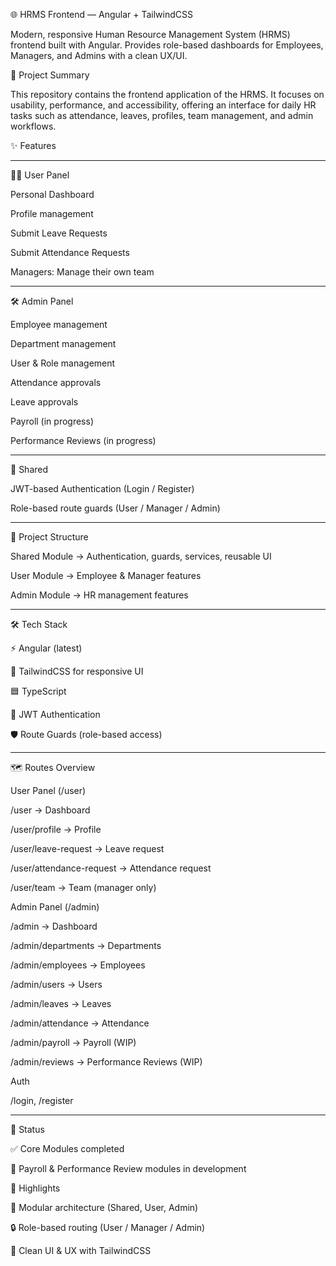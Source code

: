 🌐 HRMS Frontend — Angular + TailwindCSS

Modern, responsive Human Resource Management System (HRMS) frontend built with Angular.
Provides role-based dashboards for Employees, Managers, and Admins with a clean UX/UI.

🚀 Project Summary

This repository contains the frontend application of the HRMS.
It focuses on usability, performance, and accessibility, offering an interface for daily HR tasks such as attendance, leaves, profiles, team management, and admin workflows.


✨ Features

---------------------------------------------------------------------
👨‍💼 User Panel

Personal Dashboard

Profile management

Submit Leave Requests

Submit Attendance Requests

Managers: Manage their own team

---------------------------------------------------------------------
🛠️ Admin Panel

Employee management

Department management

User & Role management

Attendance approvals

Leave approvals

Payroll (in progress)

Performance Reviews (in progress)



---------------------------------------------------------------------
🔑 Shared

JWT-based Authentication (Login / Register)

Role-based route guards (User / Manager / Admin)

--------------------------------------------------------------------------------

🧩 Project Structure

Shared Module → Authentication, guards, services, reusable UI

User Module → Employee & Manager features

Admin Module → HR management features


-------------------------------------------------------------------------------

🛠️ Tech Stack

⚡ Angular (latest)

🎨 TailwindCSS for responsive UI

🟦 TypeScript

🔑 JWT Authentication

🛡 Route Guards (role-based access)



-------------------------------------------------------------------------------------------------------------------------------
🗺️ Routes Overview

User Panel (/user)

/user → Dashboard

/user/profile → Profile

/user/leave-request → Leave request

/user/attendance-request → Attendance request

/user/team → Team (manager only)

Admin Panel (/admin)

/admin → Dashboard

/admin/departments → Departments

/admin/employees → Employees

/admin/users → Users

/admin/leaves → Leaves

/admin/attendance → Attendance

/admin/payroll → Payroll (WIP)

/admin/reviews → Performance Reviews (WIP)

Auth

/login, /register



---------------------------------------------------------------------------------------------------------
🚧 Status

✅ Core Modules completed

🚀 Payroll & Performance Review modules in development

📌 Highlights

📂 Modular architecture (Shared, User, Admin)

🔒 Role-based routing (User / Manager / Admin)

🎨 Clean UI & UX with TailwindCSS



